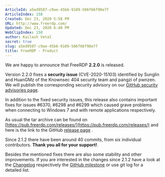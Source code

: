 ```yaml
---
ArticleId: a5ed9507-c9ae-45b6-9109-506f66f98e7f
ArticleIndex: 158
Created: Dec 23, 2020 5:58 PM
URL: http://www.freerdp.com/
Updated: Dec 23, 2020 6:40 PM
WebClipIndex: 158
author: Kailash Vetal
secret: true
slug: a5ed9507-c9ae-45b6-9109-506f66f98e7f
title: FreeRDP - Product
---
```

We are happy to announce that FreeRDP **2.2.0** is released.

Version 2.2.0 fixes a **security issue** (CVE-2020-15103) identified by Sunglin and HuanGMz of the Knownsec 404 security team and pangzi of pwnzen. We will publish the corresponding security advisory on our [GitHub security advisories page](https://github.com/FreeRDP/FreeRDP/security/advisories).

In addition to the fixed security issues, this release also contains important fixes for issues #6370, #6298 and #6299 which caused grave problems when connecting to Windows 7 and with remote applications respectively.

As usual the tar archive can be found on [https://pub.freerdp.com/releases/](https://pub.freerdp.com/releases/) and here is the link to the GitHub [release page](https://github.com/FreeRDP/FreeRDP/releases/tag/2.2.0) .

Since 2.1.2 there have been around 40 commits, from six individual contributors. **Thank you all for your support!**.

Besides the mentioned fixes there are also some stability and other improvements. If you are interested in the changes since 2.1.2 have a look at the [Changelog](https://github.com/FreeRDP/FreeRDP/blob/2.2.0/ChangeLog) respectively the [GitHub milestone](https://github.com/FreeRDP/FreeRDP/milestone/16?closed=1) or use git log for a detailed list.
